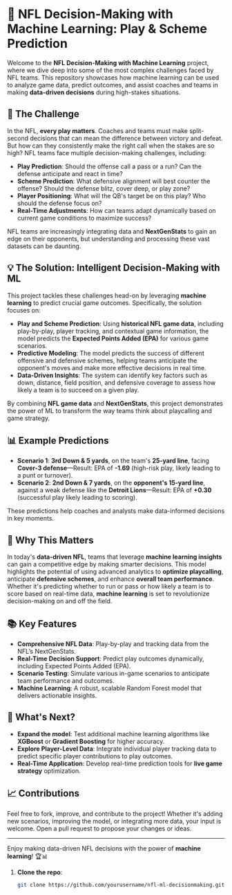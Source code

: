 # 🏈 NFL Decision-Making with Machine Learning: Play & Scheme Prediction

Welcome to the **NFL Decision-Making with Machine Learning** project, where we dive deep into some of the most complex challenges faced by NFL teams. This repository showcases how machine learning can be used to analyze game data, predict outcomes, and assist coaches and teams in making **data-driven decisions** during high-stakes situations.

## 🚀 The Challenge

In the NFL, **every play matters**. Coaches and teams must make split-second decisions that can mean the difference between victory and defeat. But how can they consistently make the right call when the stakes are so high? NFL teams face multiple decision-making challenges, including:

- **Play Prediction**: Should the offense call a pass or a run? Can the defense anticipate and react in time?
- **Scheme Prediction**: What defensive alignment will best counter the offense? Should the defense blitz, cover deep, or play zone?
- **Player Positioning**: What will the QB's target be on this play? Who should the defense focus on?
- **Real-Time Adjustments**: How can teams adapt dynamically based on current game conditions to maximize success?

NFL teams are increasingly integrating data and **NextGenStats** to gain an edge on their opponents, but understanding and processing these vast datasets can be daunting.

## 💡 The Solution: Intelligent Decision-Making with ML

This project tackles these challenges head-on by leveraging **machine learning** to predict crucial game outcomes. Specifically, the solution focuses on:

- **Play and Scheme Prediction**: Using **historical NFL game data**, including play-by-play, player tracking, and contextual game information, the model predicts the **Expected Points Added (EPA)** for various game scenarios.
- **Predictive Modeling**: The model predicts the success of different offensive and defensive schemes, helping teams anticipate the opponent's moves and make more effective decisions in real time.
- **Data-Driven Insights**: The system can identify key factors such as down, distance, field position, and defensive coverage to assess how likely a team is to succeed on a given play.

By combining **NFL game data** and **NextGenStats**, this project demonstrates the power of ML to transform the way teams think about playcalling and game strategy.

## 📊 Example Predictions

- **Scenario 1**: **3rd Down & 5 yards**, on the team's **25-yard line**, facing **Cover-3 defense**—Result: EPA of **-1.69** (high-risk play, likely leading to a punt or turnover).
- **Scenario 2**: **2nd Down & 7 yards**, on the **opponent's 15-yard line**, against a weak defense like the **Detroit Lions**—Result: EPA of **+0.30** (successful play likely leading to scoring).

These predictions help coaches and analysts make data-informed decisions in key moments.

## 🧠 Why This Matters

In today's **data-driven NFL**, teams that leverage **machine learning insights** can gain a competitive edge by making smarter decisions. This model highlights the potential of using advanced analytics to **optimize playcalling**, anticipate **defensive schemes**, and enhance **overall team performance**. Whether it's predicting whether to run or pass or how likely a team is to score based on real-time data, **machine learning** is set to revolutionize decision-making on and off the field.

## 📚 Key Features

- **Comprehensive NFL Data**: Play-by-play and tracking data from the NFL’s NextGenStats.
- **Real-Time Decision Support**: Predict play outcomes dynamically, including Expected Points Added (EPA).
- **Scenario Testing**: Simulate various in-game scenarios to anticipate team performance and outcomes.
- **Machine Learning**: A robust, scalable Random Forest model that delivers actionable insights.

## 🌟 What's Next?

- **Expand the model**: Test additional machine learning algorithms like **XGBoost** or **Gradient Boosting** for higher accuracy.
- **Explore Player-Level Data**: Integrate individual player tracking data to predict specific player contributions to play outcomes.
- **Real-Time Application**: Develop real-time prediction tools for **live game strategy** optimization.

## 📈 Contributions

Feel free to fork, improve, and contribute to the project! Whether it's adding new scenarios, improving the model, or integrating more data, your input is welcome. Open a pull request to propose your changes or ideas.

---

Enjoy making data-driven NFL decisions with the power of **machine learning**! 🏆📊

1. **Clone the repo**: 
   ```bash
   git clone https://github.com/yourusername/nfl-ml-decisionmaking.git
